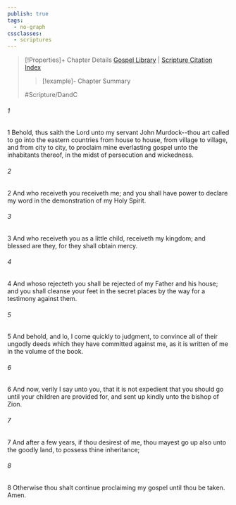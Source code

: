 ```yaml
---
publish: true
tags:
  - no-graph
cssclasses:
  - scriptures
---
```

>[!Properties]+ Chapter Details
>[Gospel Library](https://churchofjesuschrist.org/study/scriptures/dc-testament/dc/99?lang=eng)    |    [Scripture Citation Index](https://scriptures.byu.edu/#12e63::c12e63)
>>[!example]- Chapter Summary
>> 
> 
>
>#Scripture/DandC
###### 1
1 Behold, thus saith the Lord unto my servant John Murdock--thou art called to go into the eastern countries from house to house, from village to village, and from city to city, to proclaim mine everlasting gospel unto the inhabitants thereof, in the midst of persecution and wickedness.
###### 2
2 And who receiveth you receiveth me; and you shall have power to declare my word in the demonstration of my Holy Spirit.
###### 3
3 And who receiveth you as a little child, receiveth my kingdom; and blessed are they, for they shall obtain mercy.
###### 4
4 And whoso rejecteth you shall be rejected of my Father and his house; and you shall cleanse your feet in the secret places by the way for a testimony against them.
###### 5
5 And behold, and lo, I come quickly to judgment, to convince all of their ungodly deeds which they have committed against me, as it is written of me in the volume of the book.
###### 6
6 And now, verily I say unto you, that it is not expedient that you should go until your children are provided for, and sent up kindly unto the bishop of Zion.
###### 7
7 And after a few years, if thou desirest of me, thou mayest go up also unto the goodly land, to possess thine inheritance;
###### 8
8 Otherwise thou shalt continue proclaiming my gospel until thou be taken. Amen.
